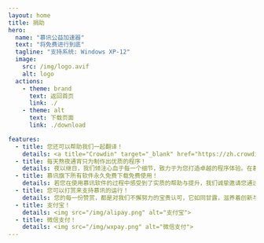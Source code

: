 ```yaml
---
layout: home
title: 捐助
hero:
  name: "慕讯公益加速器"
  text: "将免费进行到底"
  tagline: "支持系统: Windows XP-12"
  image:
    src: /img/logo.avif
    alt: logo
  actions:
    - theme: brand
      text: 返回首页
      link: ./
    - theme: alt
      text: 下载页面
      link: ./download

features:
  - title: 您还可以帮助我们一起翻译！
    details: <a title="Crowdin" target="_blank" href="https://zh.crowdin.com/project/mxfree"><img src="https://badges.crowdin.net/mxfree/localized.svg"></a><br/><a title="Crowdin" target="_blank" href="https://zh.crowdin.com/project/mxfree">立即前往→</a>
  - title: 每天熬夜通宵只为制作出优质的程序！
    details: 夜以继日，我们倾注心血于每一个细节，致力于为您打造卓越的程序体验。在慕讯，我们坚持信念，旗下所有精心雕琢的软件均开放免费下载与无限制使用，旨在打破界限，让更多人享受到技术的便利。
  - title: 慕讯旗下所有软件永久免费下载免费使用！
    details: 若您在使用慕讯软件的过程中感受到了实质的帮助与提升，我们诚挚邀请您通过打赏给予我们鼓励。这不仅是对现有成果的认可，更是对未来无限可能的共同投资。让我们携手，共创更加辉煌的数字时代，您的支持，是我们不断前行的强大动力。
  - title: 您可以打赏来支持慕讯的运行！
    details: 您的每一份赞赏，都是对我们不懈努力的宝贵认可，它如同甘露，滋养着创新与进步的土壤。这些温暖的支持，直接投入到维持慕讯生态系统健康运转的必备开销中——包括确保网站流畅访问的域名维护、支撑数据高速传输的服务器费用、以及优化全球用户访问速度的CDN服务，每一笔都至关重要。
  - title: 支付宝！
    details: <img src="/img/alipay.png" alt="支付宝">
  - title: 微信支付！
    details: <img src="/img/wxpay.png" alt="微信支付">
---
```


<style>
:root {
  --vp-home-hero-name-color: transparent;
  --vp-home-hero-name-background: -webkit-linear-gradient(120deg, #bd34fe 30%, #41d1ff);

  --vp-home-hero-image-background-image: linear-gradient(-45deg, #bd34fe 50%, #47caff 50%);
  --vp-home-hero-image-filter: blur(44px);
}

@media (min-width: 640px) {
  :root {
    --vp-home-hero-image-filter: blur(56px);
  }
}

@media (min-width: 960px) {
  :root {
    --vp-home-hero-image-filter: blur(68px);
  }
}
</style>